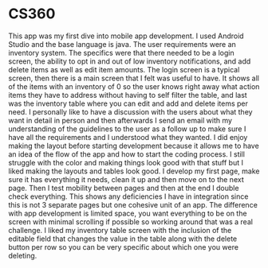 # CS360

This app was my first dive into mobile app development. I used Android Studio and the base language is java. The user requirements were an inventory system. The specifics were that there needed to be a login screen, the ability to opt in and out of low inventory notifications, and add delete items as well as edit item amounts. The login screen is a typical screen, then there is a main screen that I felt was useful to have. It shows all of the items with an inventory of 0 so the user knows right away what action items they have to address without having to self filter the table, and last was the inventory table where you can edit and add and delete items per need. I personally like to have a discussion with the users about what they want in detail in person and then afterwards I send an email with my understanding of the guidelines to the user as a follow up to make sure I have all the requirements and I understood what they wanted. I did enjoy making the layout before starting development because it allows me to have an idea of the flow of the app and how to start the coding process. I still struggle with the color and making things look good with that stuff but I liked making the layouts and tables look good. I develop my first page, make sure it has everything it needs, clean it up and then move on to the next page. Then I test mobility between pages and then at the end I double check everything. This shows any deficiencies I have in integration since this is not 3 separate pages but one cohesive unit of an app. The difference with app development is limited space, you want everything to be on the screen with minimal scrolling if possible so working around that was a real challenge. I liked my inventory table screen with the inclusion of the editable field that changes the value in the table along with the delete button per row so you can be very specific about which one you were deleting.  
